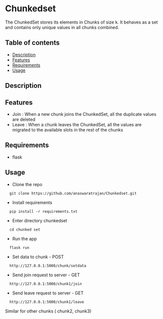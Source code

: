 # Chunkedset

The ChunkedSet stores its elements in Chunks of size k. It behaves as a set and contains only unique values in all chunks combined. 

Table of contents
-------------
* [Description](#description)
* [Features](#features)
* [Requirements](#req)
* [Usage](#usage)

<a name="description"></a>
Description
-------------

<a name="features"></a>
Features
-------------
- Join : When a new chunk joins the ChunkedSet, all the duplicate values are deleted
- Leave : When a chunk leaves the ChunkedSet, all the values are migrated to the available slots in the rest of the chunks

<a name="req"></a>
Requirements
-------------
- flask

<a name="usage"></a>
Usage
-------------
- Clone the repo
```
  git clone https://github.com/anaswaratrajan/Chunkedset.git
```
- Install requirements
```
  pip install -r requirements.txt
```
- Enter directory chunkedset
```
  cd chunked set
```
- Run the app 
```
  flask run
```
- Set data to chunk - POST
```
  http://127.0.0.1:5000/chunk/setdata
```
- Send join request to server - GET
```
  http://127.0.0.1:5000/chunk1/join
```
- Send leave request to server - GET
```
  http://127.0.0.1:5000/chunk1/leave
```
 Similar for other chunks ( chunk2, chunk3)

